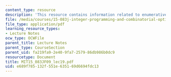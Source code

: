 ```yaml
---
content_type: resource
description: 'This resource contains information related to enumerative methods. '
file: /media/courses/15-083j-integer-programming-and-combinatorial-optimization-fall-2009/e689f785132f551e635169d6694fdc13_MIT15_083JF09_lec19.pdf
file_type: application/pdf
learning_resource_types:
- Lecture Notes
ocw_type: OCWFile
parent_title: Lecture Notes
parent_type: CourseSection
parent_uid: fa219fa9-2e40-9fa7-2579-86db986b0dc9
resourcetype: Document
title: MIT15_083JF09_lec19.pdf
uid: e689f785-132f-551e-6351-69d6694fdc13
---
```

